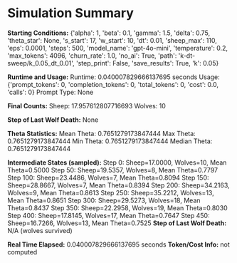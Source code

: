 # Simulation Summary

**Starting Conditions:**
{'alpha': 1, 'beta': 0.1, 'gamma': 1.5, 'delta': 0.75, 'theta_star': None, 's_start': 17, 'w_start': 10, 'dt': 0.01, 'sheep_max': 110, 'eps': 0.0001, 'steps': 500, 'model_name': 'gpt-4o-mini', 'temperature': 0.2, 'max_tokens': 4096, 'churn_rate': 1.0, 'no_ai': True, 'path': 'k-dt-sweep/k_0.05_dt_0.01', 'step_print': False, 'save_results': True, 'k': 0.05}

**Runtime and Usage:**
Runtime: 0.040007829666137695 seconds
Usage: {'prompt_tokens': 0, 'completion_tokens': 0, 'total_tokens': 0, 'cost': 0.0, 'calls': 0}
Prompt Type: None

**Final Counts:**
Sheep: 17.957612807716693
Wolves: 10

**Step of Last Wolf Death:**
None

**Theta Statistics:**
Mean Theta: 0.7651279173847444
Max Theta: 0.7651279173847444
Min Theta: 0.7651279173847444
Median Theta: 0.7651279173847444

**Intermediate States (sampled):**
Step 0: Sheep=17.0000, Wolves=10, Mean Theta=0.5000
Step 50: Sheep=19.5357, Wolves=8, Mean Theta=0.7797
Step 100: Sheep=23.4486, Wolves=7, Mean Theta=0.8094
Step 150: Sheep=28.8667, Wolves=7, Mean Theta=0.8394
Step 200: Sheep=34.2163, Wolves=9, Mean Theta=0.8613
Step 250: Sheep=35.2212, Wolves=13, Mean Theta=0.8651
Step 300: Sheep=29.5273, Wolves=18, Mean Theta=0.8437
Step 350: Sheep=22.2958, Wolves=19, Mean Theta=0.8030
Step 400: Sheep=17.8145, Wolves=17, Mean Theta=0.7647
Step 450: Sheep=16.7266, Wolves=13, Mean Theta=0.7525
**Step of Last Wolf Death:** N/A (wolves survived)

**Real Time Elapsed:** 0.040007829666137695 seconds
**Token/Cost Info:** not computed